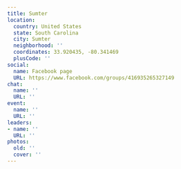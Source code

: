 ```yaml
---
title: Sumter
location:
  country: United States
  state: South Carolina
  city: Sumter
  neighborhood: ''
  coordinates: 33.920435, -80.341469
  plusCode: ''
social:
  name: Facebook page
  URL: https://www.facebook.com/groups/416935265327149
chat:
  name: ''
  URL: ''
event:
  name: ''
  URL: ''
leaders:
- name: ''
  URL: ''
photos:
  old: ''
  cover: ''
---
```

